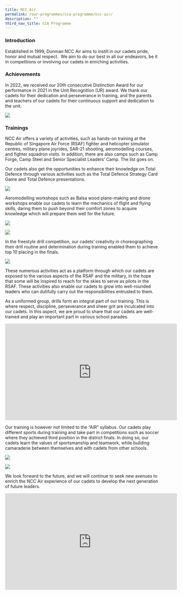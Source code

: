 ```yaml
---
title: NCC Air
permalink: /our-programmes/cca-programme/ncc-air/
description: ""
third_nav_title: CCA Programme
---
```

### Introduction
 
Established in 1999, Dunman NCC Air aims to instill in our cadets pride, honor and mutual respect.  We aim to do our best in all our endeavors, be it in competitions or involving our cadets in enriching activities.

### Achievements

In 2022, we received our 20th consecutive Distinction Award for our performance in 2021 in the Unit Recognition (UR) award. We thank our cadets for their dedication and perseverance in training, and the parents and teachers of our cadets for their continuous support and dedication to the unit.

![](/images/CCA%20Photos/NCC%20Air/NCC%20Air%20photo%201.jpg)

### Trainings

NCC Air offers a variety of activities, such as hands-on training at the Republic of Singapore Air Force (RSAF) fighter and helicopter simulator centres, military plane joyrides, SAR-21 shooting, aeromodelling courses, and fighter squadron visits. In addition, there are also camps such as Camp Forge, Camp Steel and Senior Specialist Leaders’ Camp. The list goes on.

Our cadets also get the opportunities to enhance their knowledge on Total Defence through various activities such as the Total Defence Strategy Card Game and Total Defence presentations.

![](/images/CCA%20Photos/NCC%20Air/NCC%20Air%20photo%202.jpg)

Aeromodelling workshops such as Balsa wood plane-making and drone workshops enable our cadets to learn the mechanics of flight and flying skills, daring them to push beyond their comfort zones to acquire knowledge which will prepare them well for the future.

![](/images/CCA%20Photos/NCC%20Air/NCC%20Air%20photo%203.jpg)

![](/images/CCA%20Photos/NCC%20Air/NCC%20Air%20photo%204.jpg)

In the freestyle drill competition, our cadets’ creativity in choreographing their drill routine and determination during training enabled them to achieve top 10 placing in the finals.

![](/images/CCA%20Photos/NCC%20Air/NCC%20Air%20photo%205.jpg)

These numerous activities act as a platform through which our cadets are exposed to the various aspects of the RSAF and the military, in the hope that some will be inspired to reach for the skies to serve as pilots in the RSAF. These activities also enable our cadets to grow into well-rounded leaders who can dutifully carry out the responsibilities entrusted to them.

As a uniformed group, drills form an integral part of our training. This is where respect, discipline, perseverance and sheer grit are inculcated into our cadets. In this aspect, we are proud to share that our cadets are well-trained and play an important part in various school parades.

<iframe width="560" height="315" src="https://www.youtube.com/embed/x6uagYwCinQ" title="YouTube video player" frameborder="0" allow="accelerometer; autoplay; clipboard-write; encrypted-media; gyroscope; picture-in-picture" allowfullscreen></iframe>

Our training is however not limited to the “AIR” syllabus. Our cadets play different sports during training and take part in competitions such as soccer where they achieved third position in the district finals. In doing so, our cadets learn the values of sportsmanship and teamwork, while building camaraderie between themselves and with cadets from other schools.

![](/images/CCA%20Photos/NCC%20Air/NCC%20Air%20photo%206.jpg)

![](/images/CCA%20Photos/NCC%20Air/NCC%20Air%20photo%207.jpg)

We look forward to the future, and we will continue to seek new avenues to enrich the NCC Air experience of our cadets to develop the next generation of future leaders.

<iframe width="560" height="315" src="https://www.youtube.com/embed/IehAtdCsTRA" title="YouTube video player" frameborder="0" allow="accelerometer; autoplay; clipboard-write; encrypted-media; gyroscope; picture-in-picture" allowfullscreen></iframe>